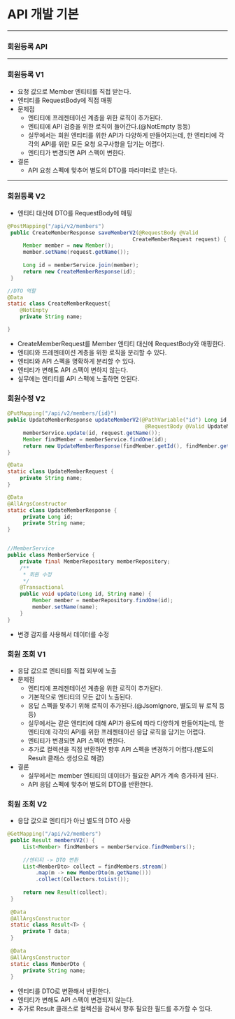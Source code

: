 # API 개발 기본
***
### 회원등록 API
***
### 회원등록 V1
* 요청 값으로 Member 엔티티를 직접 받는다.
* 엔티티를 RequestBody에 직접 매핑
* 문제점
  * 엔티티에 프레젠테이션 계층을 위한 로직이 추가된다.
  * 엔티티에 API 검증을 위한 로직이 들어간다.(@NotEmpty 등등)
  * 실무에서는 회원 엔티티를 위한 API가 다양하게 만들어지는데, 한 엔티티에 각각의 API를 위한 모든 요청 요구사항을 담기는 어렵다.
  * 엔티티가 변경되면 API 스펙이 변한다.
* 결론
  * API 요청 스펙에 맞추어 별도의 DTO를 파라미터로 받는다.
***
### 회원등록 V2
* 엔티티 대신에 DTO를 RequestBody에 매핑
```java
@PostMapping("/api/v2/members")
 public CreateMemberResponse saveMemberV2(@RequestBody @Valid
                                        CreateMemberRequest request) {
     Member member = new Member();
     member.setName(request.getName());
     
     Long id = memberService.join(member);
     return new CreateMemberResponse(id);
 }

//DTO 역할
@Data
static class CreateMemberRequest{
    @NotEmpty
    private String name;

}
```
* CreateMemberRequest를 Member 엔티티 대신에 RequestBody와 매핑한다.
* 엔티티와 프레젠테이션 계층을 위한 로직을 분리할 수 있다.
* 엔티티와 API 스펙을 명확하게 분리할 수 있다.
* 엔티티가 변해도 API 스펙이 변하지 않는다.
* 실무에는 엔티티를 API 스펙에 노출하면 안된다.
### 회원수정 V2
```java
@PutMapping("/api/v2/members/{id}")
public UpdateMemberResponse updateMemberV2(@PathVariable("id") Long id,
                                            @RequestBody @Valid UpdateMemberRequest request) {
     memberService.update(id, request.getName());
     Member findMember = memberService.findOne(id);
     return new UpdateMemberResponse(findMember.getId(), findMember.getName());
}

@Data
static class UpdateMemberRequest {
    private String name;
}

@Data
@AllArgsConstructor
static class UpdateMemberResponse {
     private Long id;
     private String name;
}


//MemberService
public class MemberService {
    private final MemberRepository memberRepository;
    /**
     * 회원 수정
     */
    @Transactional
    public void update(Long id, String name) {
        Member member = memberRepository.findOne(id);
        member.setName(name);
    }
}
```
* 변경 감지를 사용해서 데이터를 수정
### 회원 조회 V1
* 응답 값으로 엔티티를 직접 외부에 노출
* 문제점
  * 엔티티에 프레젠테이션 계층을 위한 로직이 추가된다.
  * 기본적으로 엔티티의 모든 값이 노출된다.
  * 응답 스펙을 맞추기 위해 로직이 추가된다.(@JsomIgnore, 별도의 뷰 로직 등등)
  * 실무에서는 같은 엔티티에 대해 API가 용도에 따라 다양하게 만들어지는데, 한 엔티티에 각각의 API를 위한 프레젠테이션 응답 로직을 담기는 어렵다.
  * 엔티티가 변경되면 API 스펙이 변한다.
  * 추가로 컬렉션을 직접 반환하면 향후 API 스펙을 변경하기 어렵다.(별도의 Result 클래스 생성으로 해결)
* 결론
  * 실무에서는 member 엔티티의 데이터가 필요한 API가 계속 증가하게 된다. 
  * API 응답 스펙에 맞추어 별도의 DTO를 반환한다.
### 회원 조회 V2
* 응답 값으로 엔티티가 아닌 별도의 DTO 사용
```java
@GetMapping("/api/v2/members")
 public Result membersV2() {
     List<Member> findMembers = memberService.findMembers();
     
     //엔티티 -> DTO 변환
     List<MemberDto> collect = findMembers.stream()
         .map(m -> new MemberDto(m.getName()))
         .collect(Collectors.toList());
     
     return new Result(collect);
 }
 
 @Data
 @AllArgsConstructor
 static class Result<T> {
     private T data;
 }
 
 @Data
 @AllArgsConstructor
 static class MemberDto {
     private String name;
 }
```
* 엔티티를 DTO로 변환해서 반환한다.
* 엔티티가 변해도 API 스펙이 변경되지 않는다.
* 추가로 Result 클래스로 컬렉션을 감싸서 향후 필요한 필드를 추가할 수 있다.



